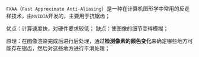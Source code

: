 `FXAA`（`Fast Approximate Anti-Aliasing`）是一种在计算机图形学中常用的反走样技术，由`NVIDIA`开发的，主要用于抗锯齿；

优点：计算速度快，对硬件要求较低；
缺点：使图像的细节变得模糊；

原理：在图像渲染完成后进行后处理，通过**检测像素的颜色变化**来确定哪些地方可能存在锯齿，然后对这些地方进行平滑处理；

